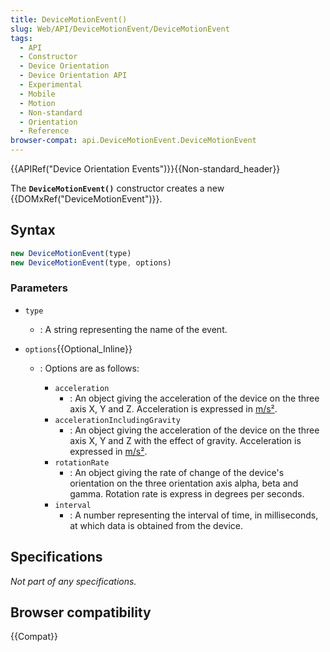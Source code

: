 ```yaml
---
title: DeviceMotionEvent()
slug: Web/API/DeviceMotionEvent/DeviceMotionEvent
tags:
  - API
  - Constructor
  - Device Orientation
  - Device Orientation API
  - Experimental
  - Mobile
  - Motion
  - Non-standard
  - Orientation
  - Reference
browser-compat: api.DeviceMotionEvent.DeviceMotionEvent
---
```

{{APIRef("Device Orientation Events")}}{{Non-standard_header}}

The **`DeviceMotionEvent()`** constructor creates a new
{{DOMxRef("DeviceMotionEvent")}}.

## Syntax

```js
new DeviceMotionEvent(type)
new DeviceMotionEvent(type, options)
```

### Parameters

- `type`
  - : A string representing the name of the event.
- `options`{{Optional_Inline}}

  - : Options are as follows:

    - `acceleration`
      - : An object giving the acceleration of the device on
        the three axis X, Y and Z. Acceleration is expressed in [m/s²](https://en.wikipedia.org/wiki/Meter_per_second_squared).
    - `accelerationIncludingGravity`
      - : An object giving the acceleration of
        the device on the three axis X, Y and Z with the effect of gravity. Acceleration
        is expressed in [m/s²](https://en.wikipedia.org/wiki/Meter_per_second_squared).
    - `rotationRate`
      - : An object giving the rate of change of the device's
        orientation on the three orientation axis alpha, beta and gamma. Rotation rate is
        express in degrees per seconds.
    - `interval`
      - : A number representing the interval of time, in
        milliseconds, at which data is obtained from the device.

## Specifications

_Not part of any specifications._

## Browser compatibility

{{Compat}}
